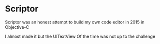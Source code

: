 # Scriptor
Scriptor was an honest attempt to build my own code editor in 2015 in Objective-C

I almost made it but the UITextView Of the time was not up to the challenge
